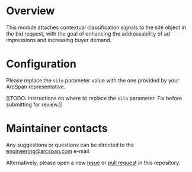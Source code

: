 # Overview

This module attaches contextual classification signals to the site object in the bid request, 
with the goal of enhancing the addressability of ad impressions and increasing buyer demand.

# Configuration

Please replace the `silo` parameter value with the one provided by your ArcSpan representative.

[[TODO: Instructions on where to replace the `silo` parameter. Fix before submitting for review.]]

# Maintainer contacts

Any suggestions or questions can be directed to the [engineering@arcspan.com](engineering@arcspan.com)
e-mail.

Alternatively, please open a new [issue](https://github.com/prebid/prebid-server-java/issues/new)
or [pull request](https://github.com/prebid/prebid-server-java/pulls) in this repository.
